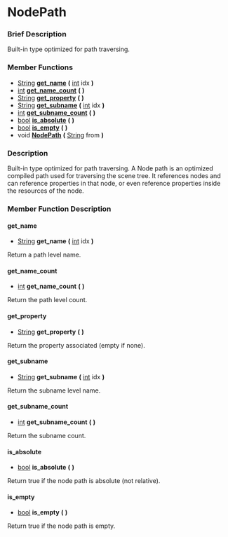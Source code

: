 #  NodePath  

###  Brief Description  
Built-in type optimized for path traversing.

###  Member Functions 
  * [String](class_string)  **[get_name](#get_name)**  **(** [int](class_int) idx  **)**
  * [int](class_int)  **[get_name_count](#get_name_count)**  **(** **)**
  * [String](class_string)  **[get_property](#get_property)**  **(** **)**
  * [String](class_string)  **[get_subname](#get_subname)**  **(** [int](class_int) idx  **)**
  * [int](class_int)  **[get_subname_count](#get_subname_count)**  **(** **)**
  * [bool](class_bool)  **[is_absolute](#is_absolute)**  **(** **)**
  * [bool](class_bool)  **[is_empty](#is_empty)**  **(** **)**
  * void  **[NodePath](#NodePath)**  **(** [String](class_string) from  **)**

###  Description  
Built-in type optimized for path traversing. A Node path is an optimized compiled path used for traversing the scene tree. 
        It references nodes and can reference properties in that node, or even reference properties inside the resources of the node.

###  Member Function Description  

#### <a name="get_name">get_name</a>
  * [String](class_string)  **get_name**  **(** [int](class_int) idx  **)**

Return a path level name.

#### <a name="get_name_count">get_name_count</a>
  * [int](class_int)  **get_name_count**  **(** **)**

Return the path level count.

#### <a name="get_property">get_property</a>
  * [String](class_string)  **get_property**  **(** **)**

Return the property associated (empty if none).

#### <a name="get_subname">get_subname</a>
  * [String](class_string)  **get_subname**  **(** [int](class_int) idx  **)**

Return the subname level name.

#### <a name="get_subname_count">get_subname_count</a>
  * [int](class_int)  **get_subname_count**  **(** **)**

Return the subname count.

#### <a name="is_absolute">is_absolute</a>
  * [bool](class_bool)  **is_absolute**  **(** **)**

Return true if the node path is absolute (not relative).

#### <a name="is_empty">is_empty</a>
  * [bool](class_bool)  **is_empty**  **(** **)**

Return true if the node path is empty.
